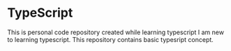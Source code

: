 # TypeScript
This is personal code repository created while learning typescript
I am new to learning typescript. This repository contains basic typesript concept.
